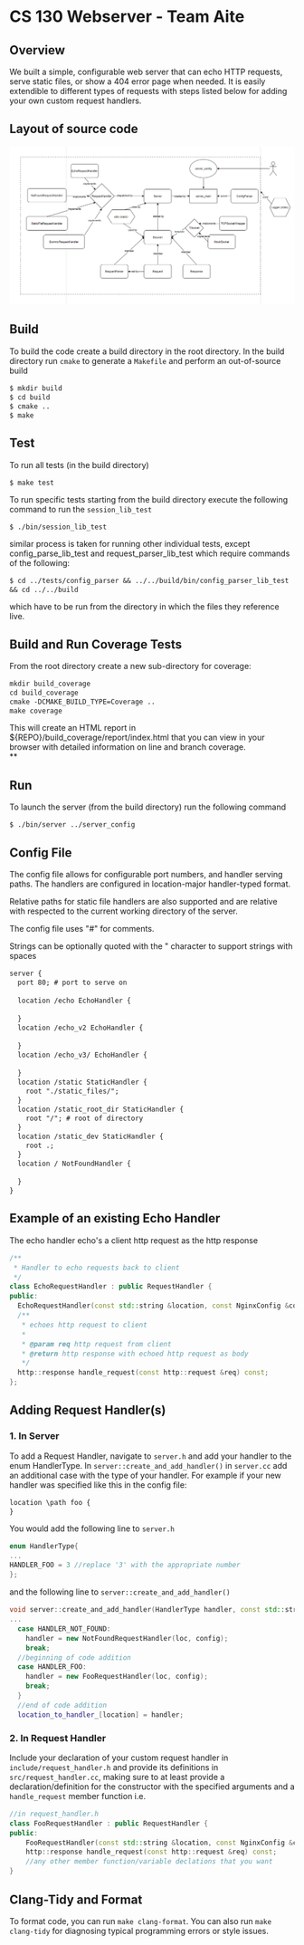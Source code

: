 # CS 130 Webserver - Team Aite

## Overview
We built a simple, configurable web server that can echo HTTP requests, serve static files, or show a 404 error page when needed. It is easily extendible to different types of requests with steps listed below for adding your own custom request handlers.

## Layout of source code
![Layout of source code](./static_files/layout.png)  

## Build
To build the code create a build directory in the root directory. In the build directory run `cmake` to generate a `Makefile` and perform an out-of-source build
```
$ mkdir build
$ cd build
$ cmake ..
$ make
```  

## Test
To run all tests (in the build directory)
```
$ make test
```
To run specific tests starting from the build directory execute the following command to run the `session_lib_test` 
```
$ ./bin/session_lib_test
```
similar process is taken for running other individual tests, except config_parse_lib_test and request_parser_lib_test which require commands of the following:
```
$ cd ../tests/config_parser && ../../build/bin/config_parser_lib_test && cd ../../build
```
which have to be run from the directory in which the files they reference live.  

## Build and Run Coverage Tests
From the root directory create a new sub-directory for coverage:
```
mkdir build_coverage
cd build_coverage
cmake -DCMAKE_BUILD_TYPE=Coverage ..
make coverage
```
This will create an HTML report in ${REPO}/build_coverage/report/index.html that you can view in your browser with detailed information on line and branch coverage.  
**

## Run  
To launch the server (from the build directory) run the following command
```
$ ./bin/server ../server_config
```  

## Config File
The config file allows for configurable port numbers, and handler serving paths. The handlers are configured in location-major handler-typed format.

Relative paths for static file handlers are also supported and are relative with respected to the current working directory of the server.

The config file uses "#" for comments.

Strings can be optionally quoted with the " character to support strings with spaces
```
server {
  port 80; # port to serve on

  location /echo EchoHandler {

  }
  location /echo_v2 EchoHandler {

  }
  location /echo_v3/ EchoHandler {

  }
  location /static StaticHandler {
    root "./static_files/";
  }
  location /static_root_dir StaticHandler {
    root "/"; # root of directory
  }
  location /static_dev StaticHandler {
    root .;
  }
  location / NotFoundHandler {

  }
}
```
## Example of an existing Echo Handler
The echo handler echo's a client http request as the http response
```cpp
/**
 * Handler to echo requests back to client
 */
class EchoRequestHandler : public RequestHandler {
public:
  EchoRequestHandler(const std::string &location, const NginxConfig &config){};
  /**
   * echoes http request to client
   *
   * @param req http request from client
   * @return http response with echoed http request as body
   */
  http::response handle_request(const http::request &req) const;
};
```
## Adding Request Handler(s)
### 1. In Server
 To add a Request Handler, navigate to `server.h` and add your handler to the enum HandlerType. In `server::create_and_add_handler()` in `server.cc` add an additional case with the type of your handler. For example if your new handler was specified like this in the config file:
```
location \path foo {
}
``` 
You would add the following line to `server.h`
``` cpp
enum HandlerType{
...
HANDLER_FOO = 3 //replace '3' with the appropriate number
};
```
and the following line to `server::create_and_add_handler()`
``` cpp
void server::create_and_add_handler(HandlerType handler, const std::string &location, const NginxConfig &config) {
...
  case HANDLER_NOT_FOUND:
    handler = new NotFoundRequestHandler(loc, config);
    break;
  //beginning of code addition
  case HANDLER_FOO:
    handler = new FooRequestHandler(loc, config);
    break;
  }
  //end of code addition
  location_to_handler_[location] = handler;
```
### 2. In Request Handler
Include your declaration of your custom request handler in `include/request_handler.h` and provide its definitions in `src/request_handler.cc`, making sure to at least provide a declaration/definition for the constructor with the specified arguments and a `handle_request` member function i.e.
```cpp
//in request_handler.h
class FooRequestHandler : public RequestHandler {
public: 
    FooRequestHandler(const std::string &location, const NginxConfig &config) {}
    http::response handle_request(const http::request &req) const;
    //any other member function/variable declations that you want
}
```
## Clang-Tidy and Format
To format code, you can run `make clang-format`.
You can also run `make clang-tidy` for diagnosing typical programming errors or style issues.



